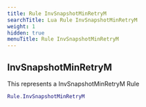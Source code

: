 ```yaml
---
title: Rule InvSnapshotMinRetryM
searchTitle: Lua Rule InvSnapshotMinRetryM
weight: 1
hidden: true
menuTitle: Rule InvSnapshotMinRetryM
---
```

## InvSnapshotMinRetryM

This represents a InvSnapshotMinRetryM Rule
```lua
Rule.InvSnapshotMinRetryM
```